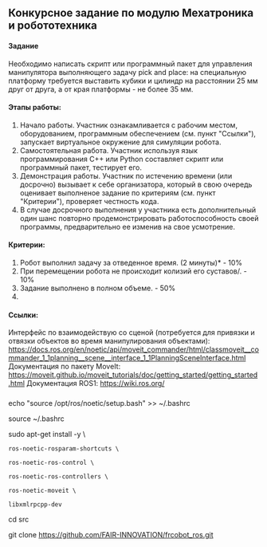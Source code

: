 ## Конкурсное задание по модулю Мехатроника и робототехника

#### Задание
Необходимо написать скрипт или программный пакет для управления манипулятора выполняющего задачу pick and place:
на специальную платформу требуется выставить кубики и цилиндр на расстоянии 25 мм друг от друга, а от края платформы - не более 35 мм. 
#### Этапы работы:
1. Начало работы. Участник ознакамливается с рабочим местом, оборудованием, программным обеспечением (см. пункт "Ссылки"), запускает виртуальное окружение для симуляции робота.
2. Самостоятельная работа. Участник используя язык программирования С++ или Python составляет скрипт или программный пакет, тестирует его. 
3. Демонстрация работы. Участник по истечению времени (или досрочно) вызывает к себе организатора, который в свою очередь оценивает выполненое задание по критериям (см. пункт "Критерии"), проверяет честность кода.
4. В случае досрочного выполнения у участника есть дополнительный один шанс повторно продемонстрировать работоспособность своей программы, предварительно ее изменив на свое усмотрение. 
#### Критерии:
1. Робот выполнил задачу за отведенное время. (2 минуты)* - 10%
2. При перемещении робота не происходит колизий его суставов/. - 10%
3. Задание выполнено в полном объеме. - 50%
4. 
#### Ссылки:
Интерфейс по взаимодействую со сценой (потребуется для привязки и отвязки объектов во время манипулирования объектами): https://docs.ros.org/en/noetic/api/moveit_commander/html/classmoveit__commander_1_1planning__scene__interface_1_1PlanningSceneInterface.html
Документация по пакету MoveIt: https://moveit.github.io/moveit_tutorials/doc/getting_started/getting_started.html
Документация ROS1: https://wiki.ros.org/

###
echo "source /opt/ros/noetic/setup.bash" >> ~/.bashrc

source ~/.bashrc

sudo apt-get install -y \

    ros-noetic-rosparam-shortcuts \

    ros-noetic-ros-control \

    ros-noetic-ros-controllers \

    ros-noetic-moveit \

    libxmlrpcpp-dev

cd src

git clone https://github.com/FAIR-INNOVATION/frcobot_ros.git